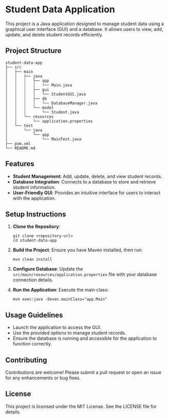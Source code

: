 # Student Data Application

This project is a Java application designed to manage student data using a graphical user interface (GUI) and a database. It allows users to view, add, update, and delete student records efficiently.

## Project Structure

```
student-data-app
├── src
│   ├── main
│   │   ├── java
│   │   │   ├── app
│   │   │   │   └── Main.java
│   │   │   ├── gui
│   │   │   │   └── StudentGUI.java
│   │   │   ├── db
│   │   │   │   └── DatabaseManager.java
│   │   │   └── model
│   │   │       └── Student.java
│   │   └── resources
│   │       └── application.properties
│   └── test
│       └── java
│           └── app
│               └── MainTest.java
├── pom.xml
└── README.md
```

## Features

- **Student Management**: Add, update, delete, and view student records.
- **Database Integration**: Connects to a database to store and retrieve student information.
- **User-Friendly GUI**: Provides an intuitive interface for users to interact with the application.

## Setup Instructions

1. **Clone the Repository**:
   ```
   git clone <repository-url>
   cd student-data-app
   ```

2. **Build the Project**:
   Ensure you have Maven installed, then run:
   ```
   mvn clean install
   ```

3. **Configure Database**:
   Update the `src/main/resources/application.properties` file with your database connection details.

4. **Run the Application**:
   Execute the main class:
   ```
   mvn exec:java -Dexec.mainClass="app.Main"
   ```

## Usage Guidelines

- Launch the application to access the GUI.
- Use the provided options to manage student records.
- Ensure the database is running and accessible for the application to function correctly.

## Contributing

Contributions are welcome! Please submit a pull request or open an issue for any enhancements or bug fixes.

## License

This project is licensed under the MIT License. See the LICENSE file for details.
